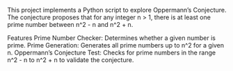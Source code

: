 This project implements a Python script to explore Oppermann’s Conjecture. The conjecture proposes that for any integer n > 1, there is at least one prime number between n^2 - n and n^2 + n.

Features
Prime Number Checker: Determines whether a given number is prime.
Prime Generation: Generates all prime numbers up to n^2 for a given n.
Oppermann’s Conjecture Test: Checks for prime numbers in the range n^2 - n to n^2 + n to validate the conjecture.
